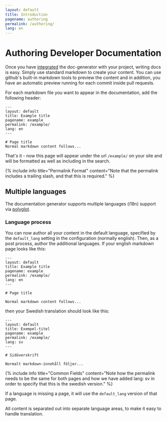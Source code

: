 ```yaml
---
layout: default
title: Introduction
pagename: authoring
permalink: /authoring/
lang: en
---
```


# Authoring Developer Documentation

Once you have [integrated](../integrating) the doc-generator with your project,
writing docs is easy. Simply use standard markdown to create your content. You 
can use github's built-in markdown tools to preview the content and in addition,
you have an automatic preview running for each commit inside pull requests.

For each markdown file you want to appear in the documentation, add the following
header:

```
---
layout: default
title: Example title
pagename: example
permalink: /example/
lang: en
---

# Page title
Normal markdown content follows...
```

That's it - now this page will appear under the url `/example/` on your site and will 
be formatted as well as including in the search.

{% include info title="Permalink Format" content="Note that the permalink includes a trailing slash, and that this is required." %}

## Multiple languages

The documentation generator supports multiple languages (i18n) support via 
[polyglot](https://polyglot.untra.io). 

### Language process

You can now author all your content in the default language, specified by the `default_lang` setting in the configuration (normally english). Then, as a post process, author the additional languages. If your english markdown page looks like this:

```
---
layout: default
title: Example title
pagename: example
permalink: /example/
lang: en
---

# Page title

Normal markdown content follows...
```

then your Swedish translation should look like this:

```
---
layout: default
title: Exempel-titel
pagename: example
permalink: /example/
lang: sv
---

# Sidöverskrift

Normalt markdown-innehåll följer...
```

{% include info title="Common Fields" content="Note how the permalink needs to be the same for both pages and how we have added lang: sv in order to specify that this is the swedish version." %}

If a language is missing a page, it will use the `default_lang` version of that page.

All content is separated out into separate language areas, to make it easy to handle translation.





